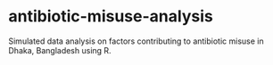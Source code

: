 # antibiotic-misuse-analysis
Simulated data analysis on factors contributing to antibiotic misuse in Dhaka, Bangladesh using R.
